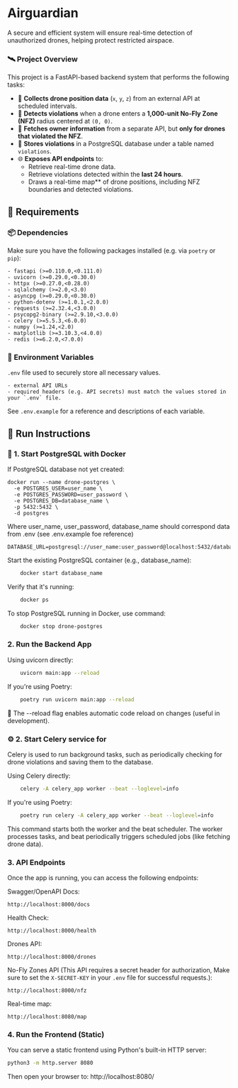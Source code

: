 # Airguardian
A secure and efficient system will ensure real-time detection of unauthorized drones, helping protect restricted airspace.

### 🛰️ Project Overview

This project is a FastAPI-based backend system that performs the following tasks:

- 📡 **Collects drone position data** (`x`, `y`, `z`) from an external API at scheduled intervals.
- 🚫 **Detects violations** when a drone enters a **1,000-unit No-Fly Zone (NFZ)** radius centered at `(0, 0)`.
- 👤 **Fetches owner information** from a separate API, but **only for drones that violated the NFZ**.
- 🐘 **Stores violations** in a PostgreSQL database under a table named `violations`.
- 🌐 **Exposes API endpoints** to:
  - Retrieve real-time drone data.
  - Retrieve violations detected within the **last 24 hours**.
  - Draws a real-time map** of drone positions, including NFZ boundaries and detected violations.

## 🚀 Requirements

### 📦 Dependencies

Make sure you have the following packages installed (e.g. via `poetry` or `pip`):

	- fastapi (>=0.110.0,<0.111.0)
	- uvicorn (>=0.29.0,<0.30.0)
	- httpx (>=0.27.0,<0.28.0)
	- sqlalchemy (>=2.0,<3.0)
	- asyncpg (>=0.29.0,<0.30.0)
	- python-dotenv (>=1.0.1,<2.0.0)
	- requests (>=2.32.4,<3.0.0)
	- psycopg2-binary (>=2.9.10,<3.0.0)
	- celery (>=5.5.3,<6.0.0)
	- numpy (>=1.24,<2.0)
	- matplotlib (>=3.10.3,<4.0.0)
	- redis (>=6.2.0,<7.0.0)


### 🔐 Environment Variables

`.env` file used to securely store all necessary values.

	- external API URLs
	- required headers (e.g. API secrets) must match the values stored in your `.env` file. 

See `.env.example` for a reference and descriptions of each variable.

## 🚀 Run Instructions

### 🐘 1. Start PostgreSQL with Docker

If PostgreSQL database not yet created:

	docker run --name drone-postgres \
	  -e POSTGRES_USER=user_name \
	  -e POSTGRES_PASSWORD=user_password \
	  -e POSTGRES_DB=database_name \
	  -p 5432:5432 \
	  -d postgres

Where user_name, user_password, database_name should correspond data from .env (see .env.example foe reference)

	DATABASE_URL=postgresql://user_name:user_password@localhost:5432/database_name

Start the existing PostgreSQL container (e.g., database_name):

```bash
	docker start database_name
```

Verify that it's running:
```bash
	docker ps
```

To stop PostgreSQL running in Docker, use command:
```bash
	docker stop drone-postgres
```

### 2. Run the Backend App
Using uvicorn directly:
```bash
	uvicorn main:app --reload
```

If you're using Poetry:
```bash
	poetry run uvicorn main:app --reload
```

🔄 The --reload flag enables automatic code reload on changes (useful in development).

### ⚙️ 2. Start Celery service for 

Celery is used to run background tasks, such as periodically checking for drone violations and saving them to the database.

Using Celery directly:
```bash
	celery -A celery_app worker --beat --loglevel=info
```

If you're using Poetry:
```bash
	poetry run celery -A celery_app worker --beat --loglevel=info
```
This command starts both the worker and the beat scheduler. The worker processes tasks, and beat periodically triggers scheduled jobs (like fetching drone data).

### 3. API Endpoints
Once the app is running, you can access the following endpoints:

Swagger/OpenAPI Docs: 

	http://localhost:8000/docs

Health Check: 
	
 	http://localhost:8000/health

Drones API: 
	
 	http://localhost:8000/drones

No-Fly Zones API (This API requires a secret header for authorization, Make sure to set the `X-SECRET-KEY` in your `.env` file for successful requests.): 

	http://localhost:8000/nfz

Real-time map: 

	http://localhost:8080/map

### 4. Run the Frontend (Static)
You can serve a static frontend using Python's built-in HTTP server:

```bash
python3 -m http.server 8080
```
Then open your browser to: http://localhost:8080/

